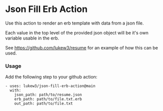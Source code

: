 # Json Fill Erb Action
Use this action to render an erb template with data from a json file.

Each value in the top level of the provided json object will be it's own variable usable in the erb.

See https://github.com/lukew3/resume for an example of how this can be used.

### Usage
Add the following step to your github action:
```
- uses: lukew3/json-fill-erb-action@main
  with:
    json_path: path/to/resume.json
    erb_path: path/to/file.txt.erb
    out_path: path/to/file.txt
```
